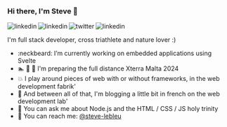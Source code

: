 ### Hi there, I'm Steve 👋

<p>
  <a href="https://www.linkedin.com/in/steve-lebleu-21b1a497/" target="_blank">
     <img align="left" alt="linkedin" src="https://img.shields.io/badge/Medium-000000?style=for-the-badge&logo=medium&logoColor=white" />
  </a>
  &nbsp;&nbsp;
  <a href="https://www.linkedin.com/in/steve-lebleu-21b1a497/" target="_blank">
     <img align="left" alt="linkedin" src="https://img.shields.io/badge/Dev.to-000000?style=for-the-badge&logo=dev.to&logoColor=white" />
  </a>
  &nbsp;&nbsp;
  <a href="https://twitter.com/konferstudio" target="_blank">
     <img align="left" alt="twitter" src="https://img.shields.io/badge/Twitter-1DA1F2?style=for-the-badge&logo=twitter&logoColor=white" />
  </a>
  &nbsp;&nbsp;
  <a href="https://www.linkedin.com/in/steve-lebleu-21b1a497/" target="_blank">
     <img align="left" alt="linkedin" src="https://img.shields.io/badge/LinkedIn-0077B5?style=for-the-badge&logo=linkedin&logoColor=white" />
  </a>
<p/>

<p>
  I'm full stack developer, cross triathlete and nature lover :)  
</p>

- :neckbeard: I’m currently working on embedded applications using Svelte
- :swimmer: :bicyclist: :runner: I'm preparing the full distance Xterra Malta 2024
- :boom: I play around pieces of web with or without frameworks, in the web development fabrik'
- :pencil: And between all of that, I'm blogging a little bit in french on the web development lab'
- :speech_balloon: You can ask me about Node.js and the HTML / CSS / JS holy trinity
- :e-mail: You can reach me: [@steve-lebleu](https://www.twitter.com/steve-lebleu)
